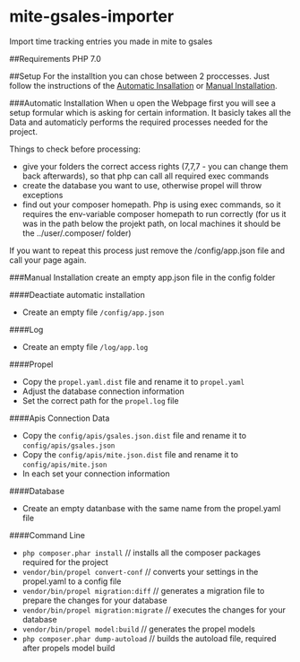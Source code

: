 # mite-gsales-importer
Import time tracking entries you made in mite to gsales

##Requirements
PHP 7.0

##Setup
For the installtion you can chose between 2 proccesses. Just follow the instructions of the [Automatic Insallation](#automatic) or [Manual Installation](#manual).

###<a name="automatic"></a>Automatic Installation
When u open the Webpage first you will see a setup formular which is asking for certain information.
It basicly takes all the Data and automaticly performs the required processes needed for the project.

Things to check before processing:

- give your folders the correct access rights (7,7,7 - you can change them back afterwards), so that php can call all required exec commands
- create the database you want to use, otherwise propel will throw exceptions
- find out your composer homepath. Php is using exec commands, so it requires the env-variable composer homepath to run correctly (for us it was in the path below the projekt path, on local machines it should be the ../user/.composer/ folder)

If you want to repeat this process just remove the /config/app.json file and call your page again.

###<a name="manual"></a>Manual Installation
create an empty app.json file in the config folder

####Deactiate automatic installation
- Create an empty file `/config/app.json`

####Log
- Create an empty file `/log/app.log`

####Propel
- Copy the `propel.yaml.dist` file and rename it to `propel.yaml`
- Adjust the database connection information
- Set the correct path for the `propel.log` file

####Apis Connection Data
- Copy the `config/apis/gsales.json.dist` file and rename it to `config/apis/gsales.json`
- Copy the `config/apis/mite.json.dist` file and rename it to `config/apis/mite.json`
- In each set your connection information

####Database
- Create an empty datanbase with the same name from the propel.yaml file

####Command Line
- `php composer.phar install` // installs all the composer packages required for the project
- `vendor/bin/propel convert-conf` // converts your settings in the propel.yaml to a config file
- `vendor/bin/propel migration:diff` // generates a migration file to prepare the changes for your database
- `vendor/bin/propel migration:migrate` // executes the changes for your database
- `vendor/bin/propel model:build` // generates the propel models
- `php composer.phar dump-autoload` // builds the autoload file, required after propels model build

